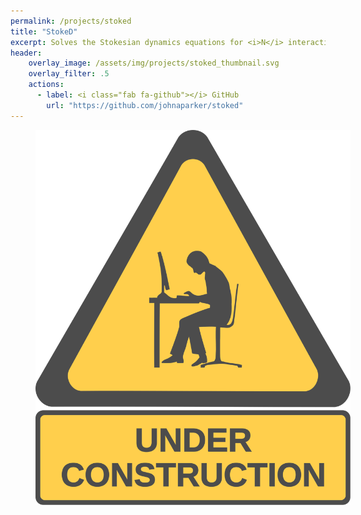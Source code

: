 ```yaml
---
permalink: /projects/stoked
title: "StokeD"
excerpt: Solves the Stokesian dynamics equations for <i>N</i> interacting particles, a generalization of Brownian dynamics that includes hydrodynamic coupling interactions
header:
    overlay_image: /assets/img/projects/stoked_thumbnail.svg
    overlay_filter: .5
    actions:
      - label: <i class="fab fa-github"></i> GitHub
        url: "https://github.com/johnaparker/stoked"
---
```


<figure style="width: 100%; opacity: .7" class="align-center">
  <img src="/assets/img/construction.svg" alt="">
</figure> 
